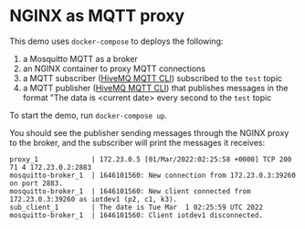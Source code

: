 # NGINX as MQTT proxy

This demo uses `docker-compose` to deploys the following:
1. a Mosquitto MQTT as a broker
1. an NGINX container to proxy MQTT connections
1. a MQTT subscriber ([HiveMQ MQTT CLI](https://hub.docker.com/r/hivemq/mqtt-cli)) subscribed to the `test` topic
1. a MQTT publisher ([HiveMQ MQTT CLI](https://hub.docker.com/r/hivemq/mqtt-cli)) that publishes messages in the format "The data is &lt;current date&gt; every second to the `test` topic

To start the demo, run `docker-compose up`.

You should see the publisher sending messages through the NGINX proxy to the broker, and the subscriber will print the messages it receives:
```
proxy_1             | 172.23.0.5 [01/Mar/2022:02:25:58 +0000] TCP 200 71 4 172.23.0.2:2883
mosquitto-broker_1  | 1646101560: New connection from 172.23.0.3:39260 on port 2883.
mosquitto-broker_1  | 1646101560: New client connected from 172.23.0.3:39260 as iotdev1 (p2, c1, k3).
sub_client_1        | The date is Tue Mar  1 02:25:59 UTC 2022
mosquitto-broker_1  | 1646101560: Client iotdev1 disconnected.
```
